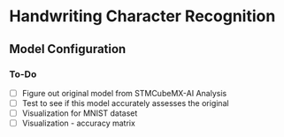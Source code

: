 # Handwriting Character Recognition
## Model Configuration

### To-Do
-[ ] Figure out original model from STMCubeMX-AI Analysis
-[ ] Test to see if this model accurately assesses the original
-[ ] Visualization for MNIST dataset
-[ ] Visualization - accuracy matrix